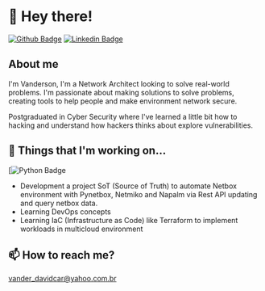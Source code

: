# 👋 Hey there!
[![Github Badge](https://img.shields.io/badge/-Github-000?style=flat-square&logo=Github&logoColor=white&link=https://github.com/vanderdavidcar)](https://github.com/vanderdavidcar)
[![Linkedin Badge](https://img.shields.io/badge/-LinkedIn-blue?style=flat-square&logo=Linkedin&logoColor=white&link=https://www.linkedin.com/in/vanderson-cardoso-1878a752/)](https://www.linkedin.com/in/vanderson-cardoso-1878a752/)

## About me
I'm Vanderson, I'm a Network Architect looking to solve real-world problems. I'm passionate about making solutions to solve problems, creating tools to help people and make environment network secure.

Postgraduated in Cyber Security where I've learned a little bit how to hacking and understand how hackers thinks about explore vulnerabilities.
## 👀 Things that I'm working on...

[![Python Badge](https://img.shields.io/badge/-Python-blue?style=flat-square&logo=Linkedin&logoColor=white)

- Development a project SoT (Source of Truth) to automate Netbox environment with Pynetbox, Netmiko and Napalm via Rest API updating and query netbox data.
- Learning DevOps concepts
- Learning IaC (Infrastructure as Code) like Terraform to implement workloads in multicloud environment

## 📫 How to reach me?

vander_davidcar@yahoo.com.br

<!---
vanderdavidcar/vanderdavidcar is a ✨ special ✨ repository because its `README.md` (this file) appears on your GitHub profile.
You can click the Preview link to take a look at your changes.
--->
